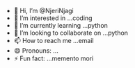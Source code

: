 - 👋 Hi, I’m @NjeriNjagi
- 👀 I’m interested in ...coding
- 🌱 I’m currently learning ...python
- 💞️ I’m looking to collaborate on ...python
- 📫 How to reach me ...email
- 😄 Pronouns: ...
- ⚡ Fun fact: ...memento mori

<!---
NjeriNjagi/NjeriNjagi is a ✨ special ✨ repository because its `README.md` (this file) appears on your GitHub profile.
You can click the Preview link to take a look at your changes.
--->
